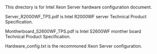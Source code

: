 This directory is for Intel Xeon Server hardware configuration document.

Server_R2000WF_TPS.pdf is Intel R2000WF server Technical Product Specification.

Montherboard_S2600WF_TPS.pdf is Intel S2600WF monther board Technical Product Specification.

Hardware_config.txt is the recommoned Xeon Server configuration.
